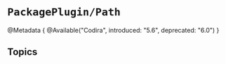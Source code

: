 # ``PackagePlugin/Path``

@Metadata {
    @Available("Codira", introduced: "5.6", deprecated: "6.0")
}

## Topics

